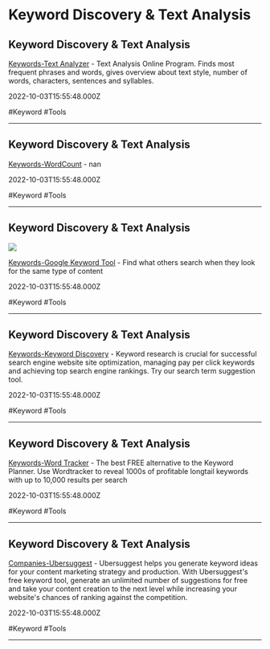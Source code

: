 # Keyword Discovery & Text Analysis

## Keyword Discovery & Text Analysis

[Keywords-Text Analyzer](https://www.online-utility.org/text/analyzer.jsp) - Text Analysis Online Program. Finds most frequent phrases and words, gives overview about text style, number of words, characters, sentences and syllables.

2022-10-03T15:55:48.000Z

#Keyword #Tools

---

## Keyword Discovery & Text Analysis

[Keywords-WordCount](http://www.writewords.org.uk/word_count.asp) - nan

2022-10-03T15:55:48.000Z

#Keyword #Tools

---

## Keyword Discovery & Text Analysis

![](https://lh3.googleusercontent.com/nupo3HWMIUeuul9r2IBSfpBo568bL-STG9nA71dUuW97DnhAXFgm2WWjczhTFqRHQZRf5VA-_PmxIZaIAXhOUrzfr5unPjFuW9za=w1200)

[Keywords-Google Keyword Tool](https://ads.google.com/home/tools/keyword-planner) - Find what others search when they look for the same type of content

2022-10-03T15:55:48.000Z

#Keyword #Tools

---

## Keyword Discovery & Text Analysis

[Keywords-Keyword Discovery](http://www.keyworddiscovery.com) - Keyword research is crucial for successful search engine website site optimization, managing pay per click keywords and achieving top search engine rankings. Try our search term suggestion tool.

2022-10-03T15:55:48.000Z

#Keyword #Tools

---

## Keyword Discovery & Text Analysis

[Keywords-Word Tracker](https://www.wordtracker.com) - The best FREE alternative to the Keyword Planner. Use Wordtracker to reveal 1000s of profitable longtail keywords with up to 10,000 results per search

2022-10-03T15:55:48.000Z

#Keyword #Tools

---

## Keyword Discovery & Text Analysis

[Companies-Ubersuggest](http://ubersuggest.org) - Ubersuggest helps you generate keyword ideas for your content marketing strategy and production. With Ubersuggest's free keyword tool, generate an unlimited number of suggestions for free and take your content creation to the next level while increasing your website's chances of ranking against the competition.

2022-10-03T15:55:48.000Z

#Keyword #Tools

---
